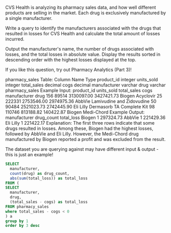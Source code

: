 CVS Health is analyzing its pharmacy sales data, and how well different products are selling in the market. Each drug is exclusively manufactured by a single manufacturer.

Write a query to identify the manufacturers associated with the drugs that resulted in losses for CVS Health and calculate the total amount of losses incurred.

Output the manufacturer's name, the number of drugs associated with losses, and the total losses in absolute value. Display the results sorted in descending order with the highest losses displayed at the top.

If you like this question, try out Pharmacy Analytics (Part 3)!

pharmacy_sales Table:
Column Name	Type
product_id	integer
units_sold	integer
total_sales	decimal
cogs	decimal
manufacturer	varchar
drug	varchar
pharmacy_sales Example Input:
product_id	units_sold	total_sales	cogs	manufacturer	drug
156	89514	3130097.00	3427421.73	Biogen	Acyclovir
25	222331	2753546.00	2974975.36	AbbVie	Lamivudine and Zidovudine
50	90484	2521023.73	2742445.90	Eli Lilly	Dermasorb TA Complete Kit
98	110746	813188.82	140422.87	Biogen	Medi-Chord
Example Output:
manufacturer	drug_count	total_loss
Biogen	1	297324.73
AbbVie	1	221429.36
Eli Lilly	1	221422.17
Explanation:
The first three rows indicate that some drugs resulted in losses. Among these, Biogen had the highest losses, followed by AbbVie and Eli Lilly. However, the Medi-Chord drug manufactured by Biogen reported a profit and was excluded from the result.

The dataset you are querying against may have different input & output - this is just an example!


```sql
SELECT
  manufacturer,
  count(drug) as drug_count,
  abs(sum(total_loss)) as total_loss
FROM (
SELECT
  manufacturer,
  drug,
  (total_sales - cogs) as total_loss
FROM pharmacy_sales
where total_sales - cogs < 0
) a
group by 1
order by 3 desc
```